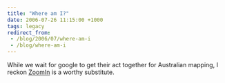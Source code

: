 ```yaml
---
title: "Where am I?"
date: 2006-07-26 11:15:00 +1000
tags: legacy
redirect_from:
 - /blog/2006/07/where-am-i
 - /blog/where-am-i
---
```


While we wait for google to get their act together for Australian mapping, I reckon <a href="http://zoomin.com.au">ZoomIn</a> is a worthy substitute.

